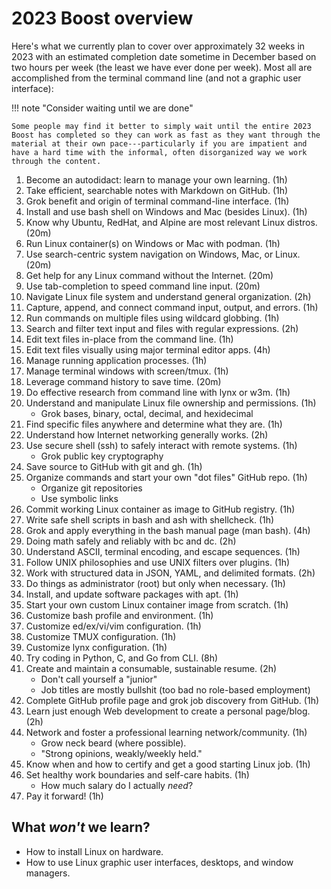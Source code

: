 # 2023 Boost overview

Here's what we currently plan to cover over approximately 32 weeks in 2023 with an estimated completion date sometime in December based on two hours per week (the least we have ever done per week). Most all are accomplished from the terminal command line (and not a graphic user interface):

!!! note "Consider waiting until we are done"

    Some people may find it better to simply wait until the entire 2023 Boost has completed so they can work as fast as they want through the material at their own pace---particularly if you are impatient and have a hard time with the informal, often disorganized way we work through the content.

1.  Become an autodidact: learn to manage your own learning. (1h)
1.  Take efficient, searchable notes with Markdown on GitHub. (1h)
1.  Grok benefit and origin of terminal command-line interface. (1h)
1.  Install and use bash shell on Windows and Mac (besides Linux). (1h)
1.  Know why Ubuntu, RedHat, and Alpine are most relevant Linux distros. (20m)
1.  Run Linux container(s) on Windows or Mac with podman. (1h)
1.  Use search-centric system navigation on Windows, Mac, or Linux. (20m)
1.  Get help for any Linux command without the Internet. (20m)
1.  Use tab-completion to speed command line input. (20m)
1.  Navigate Linux file system and understand general organization. (2h)
1.  Capture, append, and connect command input, output, and errors. (1h)
1.  Run commands on multiple files using wildcard globbing. (1h)
1.  Search and filter text input and files with regular expressions. (2h)
1.  Edit text files in-place from the command line. (1h)
1.  Edit text files visually using major terminal editor apps. (4h)
1.  Manage running application processes. (1h)
1.  Manage terminal windows with screen/tmux. (1h)
1.  Leverage command history to save time. (20m)
1.  Do effective research from command line with lynx or w3m. (1h)
1.  Understand and manipulate Linux file ownership and permissions. (1h)
    * Grok bases, binary, octal, decimal, and hexidecimal
1.  Find specific files anywhere and determine what they are. (1h)
1.  Understand how Internet networking generally works. (2h)
1.  Use secure shell (ssh) to safely interact with remote systems. (1h)
    * Grok public key cryptography
1.  Save source to GitHub with git and gh. (1h)
1.  Organize commands and start your own "dot files" GitHub repo. (1h)
    * Organize git repositories
    * Use symbolic links
1.  Commit working Linux container as image to GitHub registry. (1h)
1.  Write safe shell scripts in bash and ash with shellcheck. (1h)
1.  Grok and apply everything in the bash manual page (man bash). (4h)
1.  Doing math safely and reliably with bc and dc. (2h)
1.  Understand ASCII, terminal encoding, and escape sequences. (1h)
1.  Follow UNIX philosophies and use UNIX filters over plugins. (1h)
1.  Work with structured data in JSON, YAML, and delimited formats. (2h)
1.  Do things as administrator (root) but only when necessary. (1h)
1.  Install, and update software packages with apt. (1h)
1.  Start your own custom Linux container image from scratch. (1h)
1.  Customize bash profile and environment. (1h)
1.  Customize ed/ex/vi/vim configuration. (1h)
1.  Customize TMUX configuration. (1h)
1.  Customize lynx configuration. (1h)
1.  Try coding in Python, C, and Go from CLI. (8h)
1.  Create and maintain a consumable, sustainable resume. (2h)
    * Don't call yourself a "junior"
    * Job titles are mostly bullshit (too bad no role-based employment)
1.  Complete GitHub profile page and grok job discovery from GitHub. (1h)
1.  Learn just enough Web development to create a personal page/blog. (2h)
1.  Network and foster a professional learning network/community. (1h)
    * Grow neck beard (where possible).
    * "Strong opinions, weakly/weekly held."
1.  Know when and how to certify and get a good starting Linux job. (1h)
1.  Set healthy work boundaries and self-care habits. (1h)
    * How much salary do I actually *need*?
1.  Pay it forward! (1h)

## What *won't* we learn?

* How to install Linux on hardware.
* How to use Linux graphic user interfaces, desktops, and window managers.

